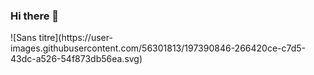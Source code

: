 ### Hi there 👋

<!--
**doc-suell/doc-suell** is a ✨ _special_ ✨ repository because its `README.md` (this file) appears on your GitHub profile.

Here are some ideas to get you started:

- 🔭 I’m currently working on ...
- 🌱 I’m currently learning ...
- 👯 I’m looking to collaborate on ...
- 🤔 I’m looking for help with ...
- 💬 Ask me about ...
- 📫 How to reach me: ...
- 😄 Pronouns: ...
- ⚡ Fun fact: ...
-->![Sans titre](https://user-images.githubusercontent.com/56301813/197390846-266420ce-c7d5-43dc-a526-54f873db56ea.svg)

